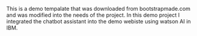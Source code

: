 This is a demo tempalate that was downloaded from bootstrapmade.com and was modified into the needs of the project. In this demo project I integrated the chatbot assistant into the demo webiste using watson AI in IBM.
